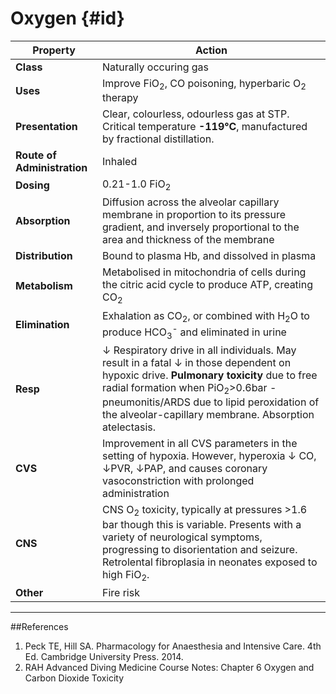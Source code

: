 # Oxygen {#id}

|Property|Action|
|--|--|
|**Class**|Naturally occuring gas|
|**Uses**|Improve FiO<sub>2</sub>, CO poisoning, hyperbaric O<sub>2</sub> therapy|
|**Presentation**|Clear, colourless, odourless gas at STP. Critical temperature **-119°C**, manufactured by fractional distillation.|
|**Route of Administration**|Inhaled|
|**Dosing**|0.21-1.0 FiO<sub>2</sub>|
|**Absorption**|Diffusion across the alveolar capillary membrane in proportion to its pressure gradient, and inversely proportional to the area and thickness of the membrane|
|**Distribution**|Bound to plasma Hb, and dissolved in plasma|
|**Metabolism**|Metabolised in mitochondria of cells during the citric acid cycle to produce ATP, creating CO<sub>2</sub>|
|**Elimination**|Exhalation as CO<sub>2</sub>, or combined with H<sub>2</sub>O to produce HCO<sub>3</sub><sup>-</sup> and eliminated in urine|
|**Resp**|↓ Respiratory drive in all individuals. May result in a fatal ↓ in those dependent on hypoxic drive. **Pulmonary toxicity** due to free radial formation when PiO<sub>2</sub>>0.6bar - pneumonitis/ARDS due to lipid peroxidation of the alveolar-capillary membrane. Absorption atelectasis.|
|**CVS**|Improvement in all CVS parameters in the setting of hypoxia. However, hyperoxia ↓ CO, ↓PVR, ↓PAP, and causes coronary vasoconstriction with prolonged administration|
|**CNS**|CNS O<sub>2</sub> toxicity, typically at pressures >1.6 bar though this is variable. Presents with a variety of neurological symptoms, progressing to disorientation and seizure. Retrolental fibroplasia in neonates exposed to high FiO<sub>2</sub>.|
|**Other**|Fire risk|

---
##References
1. Peck TE, Hill SA. Pharmacology for Anaesthesia and Intensive Care. 4th Ed. Cambridge University Press. 2014.  
2. RAH Advanced Diving Medicine Course Notes: Chapter 6 Oxygen and Carbon Dioxide Toxicity